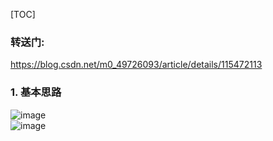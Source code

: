 [TOC]
### 转送门:
https://blog.csdn.net/m0_49726093/article/details/115472113

### 1. 基本思路
![image](https://user-images.githubusercontent.com/55919713/236778521-f0464592-348c-46c0-b637-b19e638d774b.png) \
![image](https://user-images.githubusercontent.com/55919713/236778572-a1285f6a-c86d-403a-a61b-b559fb3bafa8.png)
